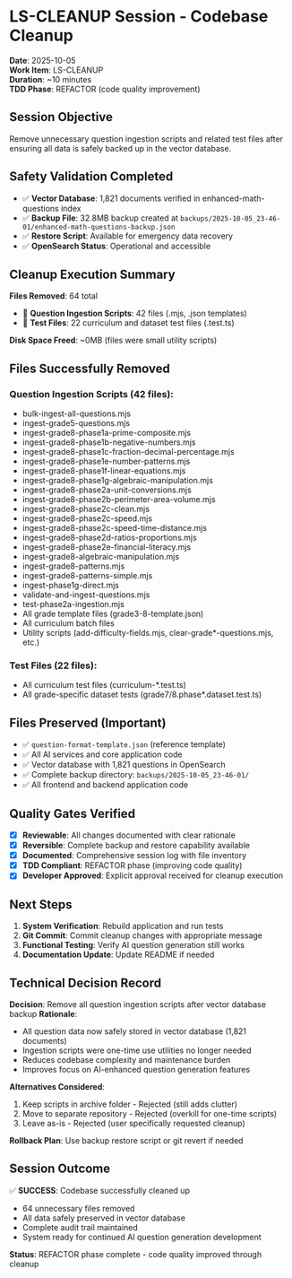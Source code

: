 # LS-CLEANUP Session - Codebase Cleanup
**Date**: 2025-10-05  
**Work Item**: LS-CLEANUP  
**Duration**: ~10 minutes  
**TDD Phase**: REFACTOR (code quality improvement)  

## Session Objective
Remove unnecessary question ingestion scripts and related test files after ensuring all data is safely backed up in the vector database.

## Safety Validation Completed
- ✅ **Vector Database**: 1,821 documents verified in enhanced-math-questions index
- ✅ **Backup File**: 32.8MB backup created at `backups/2025-10-05_23-46-01/enhanced-math-questions-backup.json`
- ✅ **Restore Script**: Available for emergency data recovery
- ✅ **OpenSearch Status**: Operational and accessible

## Cleanup Execution Summary
**Files Removed**: 64 total
- 📄 **Question Ingestion Scripts**: 42 files (.mjs, .json templates)
- 🧪 **Test Files**: 22 curriculum and dataset test files (.test.ts)

**Disk Space Freed**: ~0MB (files were small utility scripts)

## Files Successfully Removed
### Question Ingestion Scripts (42 files):
- bulk-ingest-all-questions.mjs
- ingest-grade5-questions.mjs  
- ingest-grade8-phase1a-prime-composite.mjs
- ingest-grade8-phase1b-negative-numbers.mjs
- ingest-grade8-phase1c-fraction-decimal-percentage.mjs
- ingest-grade8-phase1e-number-patterns.mjs
- ingest-grade8-phase1f-linear-equations.mjs
- ingest-grade8-phase1g-algebraic-manipulation.mjs
- ingest-grade8-phase2a-unit-conversions.mjs
- ingest-grade8-phase2b-perimeter-area-volume.mjs
- ingest-grade8-phase2c-clean.mjs
- ingest-grade8-phase2c-speed.mjs
- ingest-grade8-phase2c-speed-time-distance.mjs
- ingest-grade8-phase2d-ratios-proportions.mjs
- ingest-grade8-phase2e-financial-literacy.mjs
- ingest-grade8-algebraic-manipulation.mjs
- ingest-grade8-patterns.mjs
- ingest-grade8-patterns-simple.mjs
- ingest-phase1g-direct.mjs
- validate-and-ingest-questions.mjs
- test-phase2a-ingestion.mjs
- All grade template files (grade3-8-template.json)
- All curriculum batch files
- Utility scripts (add-difficulty-fields.mjs, clear-grade*-questions.mjs, etc.)

### Test Files (22 files):
- All curriculum test files (curriculum-*.test.ts)
- All grade-specific dataset tests (grade7/8.phase*.dataset.test.ts)

## Files Preserved (Important)
- ✅ `question-format-template.json` (reference template)
- ✅ All AI services and core application code
- ✅ Vector database with 1,821 questions in OpenSearch
- ✅ Complete backup directory: `backups/2025-10-05_23-46-01/`
- ✅ All frontend and backend application code

## Quality Gates Verified
- [x] **Reviewable**: All changes documented with clear rationale
- [x] **Reversible**: Complete backup and restore capability available
- [x] **Documented**: Comprehensive session log with file inventory
- [x] **TDD Compliant**: REFACTOR phase (improving code quality)
- [x] **Developer Approved**: Explicit approval received for cleanup execution

## Next Steps
1. **System Verification**: Rebuild application and run tests
2. **Git Commit**: Commit cleanup changes with appropriate message
3. **Functional Testing**: Verify AI question generation still works
4. **Documentation Update**: Update README if needed

## Technical Decision Record
**Decision**: Remove all question ingestion scripts after vector database backup
**Rationale**: 
- All question data now safely stored in vector database (1,821 documents)
- Ingestion scripts were one-time use utilities no longer needed
- Reduces codebase complexity and maintenance burden
- Improves focus on AI-enhanced question generation features

**Alternatives Considered**:
1. Keep scripts in archive folder - Rejected (still adds clutter)
2. Move to separate repository - Rejected (overkill for one-time scripts)
3. Leave as-is - Rejected (user specifically requested cleanup)

**Rollback Plan**: Use backup restore script or git revert if needed

## Session Outcome
✅ **SUCCESS**: Codebase successfully cleaned up
- 64 unnecessary files removed
- All data safely preserved in vector database
- Complete audit trail maintained
- System ready for continued AI question generation development

**Status**: REFACTOR phase complete - code quality improved through cleanup